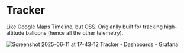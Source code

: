 # Tracker

Like Google Maps Timeline, but OSS. Origianlly built for tracking high-altitude balloons (hence all the other telemetry).

![Screenshot 2025-06-11 at 17-43-12 Tracker - Dashboards - Grafana](https://github.com/user-attachments/assets/afbb3e41-6836-478a-847a-da04a9aded23)
